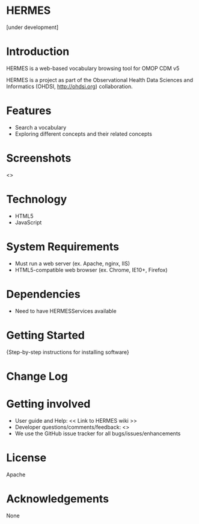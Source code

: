 HERMES
======

[under development]

Introduction
======

HERMES is a web-based vocabulary browsing tool for OMOP CDM v5

HERMES is a project as part of the Observational Health Data Sciences and Informatics (OHDSI, http://ohdsi.org) collaboration.

Features
======

* Search a vocabulary
* Exploring different concepts and their related concepts


Screenshots
======

<<screenshot of selecting concept>>


Technology
======
* HTML5
* JavaScript


System Requirements
======
* Must run a web server (ex. Apache, nginx, IIS)
* HTML5-compatible web browser (ex. Chrome, IE10+, Firefox)

Dependencies
======

* Need to have HERMESServices available

Getting Started
======


{Step-by-step instructions for installing software}

Change Log
======

Getting involved
======
* User guide and Help:  << Link to HERMES wiki  >>
* Developer questions/comments/feedback:  <<Link to developer forum>>
* We use the GitHub issue tracker for all bugs/issues/enhancements

License
======

Apache


Acknowledgements
======

None
